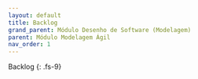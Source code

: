 ```yaml
---
layout: default
title: Backlog
grand_parent: Módulo Desenho de Software (Modelagem)
parent: Módulo Modelagem Ágil
nav_order: 1
---
```


Backlog
{: .fs-9}
